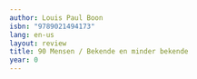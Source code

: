 ```yaml
---
author: Louis Paul Boon
isbn: "9789021494173"
lang: en-us
layout: review
title: 90 Mensen / Bekende en minder bekende
year: 0
---
```

